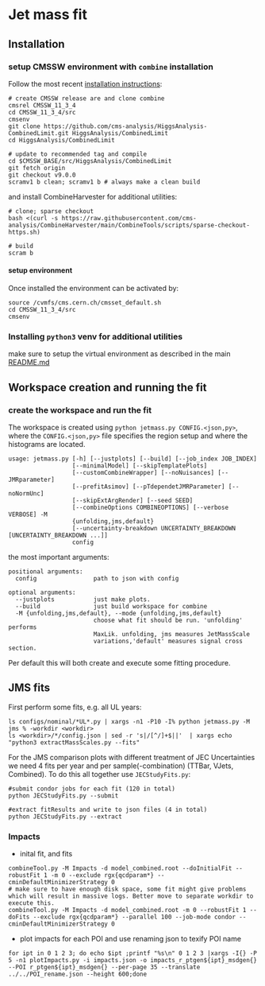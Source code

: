 # Jet mass fit

## Installation
### setup CMSSW environment with `combine` installation

Follow the most recent [installation instructions](http://cms-analysis.github.io/HiggsAnalysis-CombinedLimit/#installation-instructions):

```shell
# create CMSSW release are and clone combine
cmsrel CMSSW_11_3_4
cd CMSSW_11_3_4/src
cmsenv
git clone https://github.com/cms-analysis/HiggsAnalysis-CombinedLimit.git HiggsAnalysis/CombinedLimit
cd HiggsAnalysis/CombinedLimit

# update to recommended tag and compile
cd $CMSSW_BASE/src/HiggsAnalysis/CombinedLimit
git fetch origin
git checkout v9.0.0
scramv1 b clean; scramv1 b # always make a clean build
```

and install CombineHarvester for additional utilities:

```shell
# clone; sparse checkout
bash <(curl -s https://raw.githubusercontent.com/cms-analysis/CombineHarvester/main/CombineTools/scripts/sparse-checkout-https.sh)

# build
scram b
```
#### setup environment
Once installed the environment can be activated by:

```shell
source /cvmfs/cms.cern.ch/cmsset_default.sh
cd CMSSW_11_3_4/src
cmsenv
```

### Installing `python3` venv for additional utilities
make sure to setup the virtual environment as described in the main [README.md](../README.md)

## Workspace creation and running the fit

### create the workspace and run the fit

The workspace is created using `python jetmass.py CONFIG.<json,py>`, where the `CONFIG.<json,py>` file specifies the region setup and where the histograms are located.

```shell
usage: jetmass.py [-h] [--justplots] [--build] [--job_index JOB_INDEX]
                  [--minimalModel] [--skipTemplatePlots]
                  [--customCombineWrapper] [--noNuisances] [--JMRparameter]
                  [--prefitAsimov] [--pTdependetJMRParameter] [--noNormUnc]
                  [--skipExtArgRender] [--seed SEED]
                  [--combineOptions COMBINEOPTIONS] [--verbose VERBOSE] -M
                  {unfolding,jms,default}
                  [--uncertainty-breakdown UNCERTAINTY_BREAKDOWN [UNCERTAINTY_BREAKDOWN ...]]
                  config
```

the most important arguments:
```shell
positional arguments:
  config                path to json with config

optional arguments:
  --justplots           just make plots.
  --build               just build workspace for combine
  -M {unfolding,jms,default}, --mode {unfolding,jms,default}
                        choose what fit should be run. 'unfolding' performs
                        MaxLik. unfolding, jms measures JetMassScale
                        variations,'default' measures signal cross section.
```

 Per default this will both create and execute some fitting procedure. 

## JMS fits

 First perform some fits, e.g. all UL years:

 ```shell
ls configs/nominal/*UL*.py | xargs -n1 -P10 -I% python jetmass.py -M jms % -workdir <workdir>
ls <workdir>/*/config.json | sed -r 's|/[^/]+$||'  | xargs echo "python3 extractMassScales.py --fits"
 ```

For the JMS comparison plots with different treatment of JEC Uncertainties we need 4 fits per year and per sample(-combination) (TTBar, VJets, Combined).
To do this all together use `JECStudyFits.py`:

```shell
#submit condor jobs for each fit (120 in total)
python JECStudyFits.py --submit

#extract fitResults and write to json files (4 in total)
python JECStudyFits.py --extract
```



### Impacts

- inital fit, and fits
```shell
combineTool.py -M Impacts -d model_combined.root --doInitialFit --robustFit 1 -m 0 --exclude rgx{qcdparam*} --cminDefaultMinimizerStrategy 0
# make sure to have enough disk space, some fit might give problems which will result in massive logs. Better move to separate workdir to execute this.
combineTool.py -M Impacts -d model_combined.root -m 0 --robustFit 1 --doFits --exclude rgx{qcdparam*} --parallel 100 --job-mode condor --cminDefaultMinimizerStrategy 0
```

- plot impacts for each POI and use renaming json to texify POI name

```shell
for ipt in 0 1 2 3; do echo $ipt ;printf "%s\n" 0 1 2 3 |xargs -I{} -P 5 -n1 plotImpacts.py -i impacts.json -o impacts_r_ptgen${ipt}_msdgen{} --POI r_ptgen${ipt}_msdgen{} --per-page 35 --translate ../../POI_rename.json --height 600;done
```
